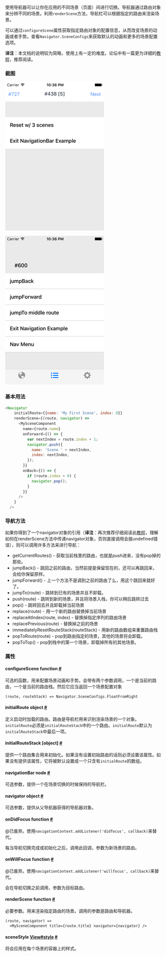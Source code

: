 使用导航器可以让你在应用的不同场景（页面）间进行切换。导航器通过路由对象来分辨不同的场景。利用`renderScene`方法，导航栏可以根据指定的路由来渲染场景。

可以通过`configureScene`属性获取指定路由对象的配置信息，从而改变场景的动画或者手势。查看`Navigator.SceneConfigs`来获取默认的动画和更多的场景配置选项。

__译注__：本文档的说明较为简略，使用上有一定的难度。论坛中有一篇更为详细的[教程](http://bbs.reactnative.cn/topic/20)，推荐阅读。

### 截图
![](img/components/navigator1.png)

![](img/components/navigator2.png)

### 基本用法
```javascript
<Navigator
    initialRoute={{name: 'My First Scene', index: 0}}
    renderScene={(route, navigator) =>
      <MySceneComponent
        name={route.name}
        onForward={() => {
          var nextIndex = route.index + 1;
          navigator.push({
            name: 'Scene ' + nextIndex,
            index: nextIndex,
          });
        }}
        onBack={() => {
          if (route.index > 0) {
            navigator.pop();
          }
        }}
      />
    }
  />
```
  
### 导航方法
如果你得到了一个navigator对象的引用（__译注__：再次推荐仔细阅读此[教程](http://bbs.reactnative.cn/topic/20)，理解如何在renderScene方法中传递navigator对象，否则直接调用会报undefined错误），则可以调用许多方法来进行导航：

* getCurrentRoutes() - 获取当前栈里的路由，也就是push进来，没有pop掉的那些。
* jumpBack() - 跳回之前的路由，当然前提是保留现在的，还可以再跳回来，会给你保留原样。
* jumpForward() - 上一个方法不是调到之前的路由了么，用这个跳回来就好了。
* jumpTo(route) - 跳转到已有的场景并且不卸载。
* push(route) - 跳转到新的场景，并且将场景入栈，你可以稍后跳转过去
* pop() - 跳转回去并且卸载掉当前场景
* replace(route) - 用一个新的路由替换掉当前场景
* replaceAtIndex(route, index) - 替换掉指定序列的路由场景
* replacePrevious(route) - 替换掉之前的场景
* immediatelyResetRouteStack(routeStack) - 用新的路由数组来重置路由栈
* popToRoute(route) - pop到路由指定的场景，其他的场景将会卸载。
* popToTop() - pop到栈中的第一个场景，卸载掉所有的其他场景。

### 属性

<div class="props">
  <div class="prop">
    <h4 class="propTitle"><a class="anchor" name="configurescene"></a>configureScene <span class="propType">function</span> <a class="hash-link" href="#configurescene">#</a></h4>
    <div>
      <p>可选的函数，用来配置场景动画和手势。会带有两个参数调用，一个是当前的路由，一个是当前的路由栈。然后它应当返回一个场景配置对象</p>
      <pre class="markdown-highlight"><code class="language-javascript hljs">(route, routeStack) =&gt; Navigator.SceneConfigs.FloatFromRight</code></pre>
    </div>
  </div>
  <div class="prop">
    <h4 class="propTitle"><a class="anchor" name="initialroute"></a>initialRoute <span class="propType">object</span> <a class="hash-link" href="#initialroute">#</a></h4>
    <div>
      <p>定义启动时加载的路由。路由是导航栏用来识别渲染场景的一个对象。<code>initialRoute</code>必须是<code>initialRouteStack</code>中的一个路由。<code>initialRoute</code>默认为<code>initialRouteStack</code>中最后一项。</p>
    </div>
  </div>
  <div class="prop">
    <h4 class="propTitle"><a class="anchor" name="initialroutestack"></a>initialRouteStack <span class="propType">[object]</span> <a class="hash-link" href="#initialroutestack">#</a></h4>
    <div>
      <p>提供一个路由集合用来初始化。如果没有设置初始路由的话则必须设置该属性。如果没有提供该属性，它将被默认设置成一个只含有<code>initialRoute</code>的数组。</p>
    </div>
  </div>
  <div class="prop">
    <h4 class="propTitle"><a class="anchor" name="navigationbar"></a>navigationBar <span class="propType">node</span> <a class="hash-link" href="#navigationbar">#</a></h4>
    <div>
      <p>可选参数，提供一个在场景切换的时候保持的导航栏。</p>
    </div>
  </div>
  <div class="prop">
    <h4 class="propTitle"><a class="anchor" name="navigator"></a>navigator <span class="propType">object</span> <a class="hash-link" href="#navigator">#</a></h4>
    <div>
      <p>可选参数，提供从父导航器获得的导航器对象。</p>
    </div>
  </div>
  <div class="prop">
    <h4 class="propTitle"><a class="anchor" name="ondidfocus"></a>onDidFocus <span class="propType">function</span> <a class="hash-link" href="#ondidfocus">#</a></h4>
    <div>
      <p>@已废弃。使用<code>navigationContext.addListener('didfocus', callback)</code>来替代。</p>
      <p>每当导航切换完成或初始化之后，调用此回调，参数为新场景的路由。</p>
    </div>
  </div>
  <div class="prop">
    <h4 class="propTitle"><a class="anchor" name="onwillfocus"></a>onWillFocus <span class="propType">function</span> <a class="hash-link" href="#onwillfocus">#</a></h4>
    <div>
      <p>@已废弃。使用<code>navigationContext.addListener('willfocus', callback)</code>来替代。</p>
      <p>会在导航切换之前调用，参数为目标路由。</p>
    </div>
  </div>
  <div class="prop">
    <h4 class="propTitle"><a class="anchor" name="renderscene"></a>renderScene <span class="propType">function</span> <a class="hash-link" href="#renderscene">#</a></h4>
    <div>
      <p>必要参数。用来渲染指定路由的场景。调用的参数是路由和导航器。</p>
      <pre class="markdown-highlight"><code class="language-javascript hljs">(route, navigator) =&gt;
  <span class="xml"><span class="hljs-tag">&lt;<span class="hljs-title">MySceneComponent</span> <span class="hljs-attribute">title</span>=<span class="hljs-value">{route.title}</span> <span class="hljs-attribute">navigator</span>=<span class="hljs-value">{navigator}</span> /&gt;</span>
</span></code></pre>
    </div>
  </div>
  <div class="prop">
    <h4 class="propTitle"><a class="anchor" name="scenestyle"></a>sceneStyle <span class="propType"><a href="view.html#style">View#style</a></span> <a class="hash-link" href="#scenestyle">#</a></h4>
    <div>
      <p>将会应用在每个场景的容器上的样式。</p>
    </div>
  </div>
</div>
